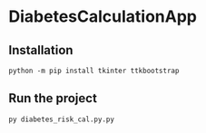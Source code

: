 # DiabetesCalculationApp

## Installation

`python -m pip install tkinter ttkbootstrap`

## Run the project

`py diabetes_risk_cal.py.py`

